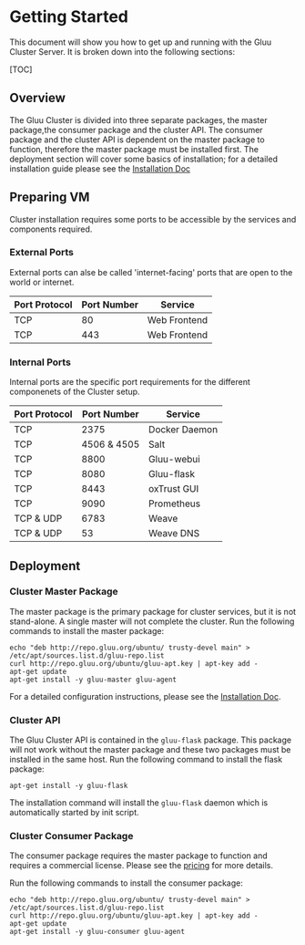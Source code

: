 # Getting Started

This document will show you how to get up and running with the Gluu Cluster Server. It is broken down into the following sections:

[TOC]

## Overview

The Gluu Cluster is divided into three separate packages, the master package,the consumer package and the cluster API.
The consumer package and the cluster API is dependent on the master package to function, therefore the master package must be installed first.
The deployment section will cover some basics of installation; for a detailed installation guide please see the [Installation Doc](../installation/)

## Preparing VM
Cluster installation requires some ports to be accessible by the services and components required.

### External Ports
External ports can alse be called 'internet-facing' ports that are open to the world or internet.


|	Port Protocol	|	Port Number	|	Service		|
|-----------------------|-----------------------|-----------------------|
|	TCP		|	80		|	Web Frontend	|
|	TCP		|	443		|	Web Frontend	|


### Internal Ports
Internal ports are the specific port requirements for the different componenets of the Cluster setup.


|	Port Protocol	|	Port Number	|	Service		|
|-----------------------|-----------------------|-----------------------|
|	TCP		|	2375		|	Docker Daemon	|
|	TCP		|	4506 & 4505	|	Salt		|
|	TCP		|	8800		|	Gluu-webui	|
|	TCP		|	8080		|	Gluu-flask	|
|	TCP		|	8443		|	oxTrust GUI	|
|	TCP		|	9090		|	Prometheus	|
|	TCP & UDP	|	6783		|	Weave		|
|	TCP & UDP	|	53		|	Weave DNS	|


## Deployment

### Cluster Master Package

The master package is the primary package for cluster services, but it is not stand-alone. A single master will not complete the cluster.
Run the following commands to install the master package:

```
echo "deb http://repo.gluu.org/ubuntu/ trusty-devel main" > /etc/apt/sources.list.d/gluu-repo.list
curl http://repo.gluu.org/ubuntu/gluu-apt.key | apt-key add -
apt-get update
apt-get install -y gluu-master gluu-agent
```

For a detailed configuration instructions, please see the [Installation Doc](../installation/).
### Cluster API

The Gluu Cluster API is contained in the `gluu-flask` package. This package will not work without the master package and these two packages must be installed in the same host.
Run the following command to install the flask package:

`apt-get install -y gluu-flask`

The installation command will install the `gluu-flask` daemon which is automatically started by init script.

### Cluster Consumer Package

The consumer package requires the master package to function and requires a commercial license. Please see the [pricing](http://www.gluu.org/gluu-server/pricing/) for more details.

Run the following commands to install the consumer package:

```
echo "deb http://repo.gluu.org/ubuntu/ trusty-devel main" > /etc/apt/sources.list.d/gluu-repo.list
curl http://repo.gluu.org/ubuntu/gluu-apt.key | apt-key add -
apt-get update
apt-get install -y gluu-consumer gluu-agent
```
